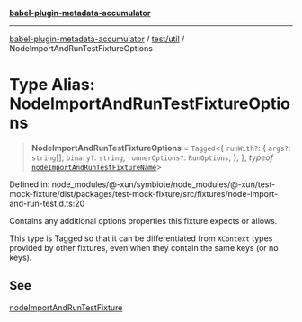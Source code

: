 [**babel-plugin-metadata-accumulator**](../../../README.md)

***

[babel-plugin-metadata-accumulator](../../../README.md) / [test/util](../README.md) / NodeImportAndRunTestFixtureOptions

# Type Alias: NodeImportAndRunTestFixtureOptions

> **NodeImportAndRunTestFixtureOptions** = `Tagged`\<\{ `runWith?`: \{ `args?`: `string`[]; `binary?`: `string`; `runnerOptions?`: `RunOptions`; \}; \}, *typeof* [`nodeImportAndRunTestFixtureName`](../variables/nodeImportAndRunTestFixtureName.md)\>

Defined in: node\_modules/@-xun/symbiote/node\_modules/@-xun/test-mock-fixture/dist/packages/test-mock-fixture/src/fixtures/node-import-and-run-test.d.ts:20

Contains any additional options properties this fixture expects or allows.

This type is Tagged so that it can be differentiated from `XContext`
types provided by other fixtures, even when they contain the same keys (or no
keys).

## See

[nodeImportAndRunTestFixture](../functions/nodeImportAndRunTestFixture.md)
